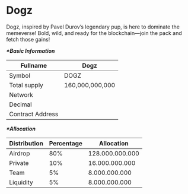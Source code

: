 # Dogz

Dogz, inspired by Pavel Durov’s legendary pup, is here to dominate the memeverse! Bold, wild, and ready for the blockchain—join the pack and fetch those gains!

_**\*Basic Information**_

| Fullname         | Dogz            |
| ---------------- | --------------- |
| Symbol           | DOGZ            |
| Total supply     | 160,000,000,000 |
| Network          |                 |
| Decimal          |                 |
| Contract Address |                 |

_**\*Allocation**_

| Distribution | Percentage | Allocation      |
| ------------ | ---------- | --------------- |
| Airdrop      | 80%        | 128.000.000.000 |
| Private      | 10%        | 16.000.000.000  |
| Team         | 5%         | 8.000.000.000   |
| Liquidity    | 5%         | 8.000.000.000   |
